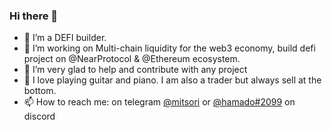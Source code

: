 ### Hi there 👋

- 🔭 I’m a DEFI builder.
- 🌱 I’m working on Multi-chain liquidity for the web3 economy, build defi project on @NearProtocol & @Ethereum ecosystem.
- 🤔 I’m very glad to help and contribute with any project
- 💬 I love playing guitar and piano. I am also a trader but always sell at the bottom.
- 📫 How to reach me: on telegram [@mitsori](https://t.me/mitsori) or [@hamado#2099](https://discordapp.com/users/546871072339918861) on discord
